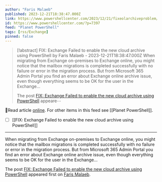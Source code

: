 ```yaml
---
author: "Faris Malaeb"
published: 2023-12-21T18:38:47.000Z
link: https://www.powershellcenter.com/2023/12/21/fixeolarchiveproblem/
id: https://www.powershellcenter.com/?p=7397
feed: "Planet PowerShell"
tags: [rss/Exchange]
pinned: false
---
```

> [!abstract] FIX: Exchange Failed to enable the new cloud archive using PowerShell by Faris Malaeb - 2023-12-21T18:38:47.000Z
> When migrating from Exchange on-premises to Exchange online, you might notice that the mailbox migrations is completed successfully with no failure or error in the migration process. But from Microsoft 365 Admin Portal you find an error about Exchange online archive issue, even though everything seems to be OK for the user in the Exchange...
> 
> The post [FIX: Exchange Failed to enable the new cloud archive using PowerShell](https://www.powershellcenter.com/2023/12/21/fixeolarchiveproblem/) appeare⋯

🔗Read article [online](https://www.powershellcenter.com/2023/12/21/fixeolarchiveproblem/). For other items in this feed see [[Planet PowerShell]].

- [ ] [[FIX꞉ Exchange Failed to enable the new cloud archive using PowerShell]]
- - -
When migrating from Exchange on-premises to Exchange online, you might notice that the mailbox migrations is completed successfully with no failure or error in the migration process. But from Microsoft 365 Admin Portal you find an error about Exchange online archive issue, even though everything seems to be OK for the user in the Exchange...

The post [FIX: Exchange Failed to enable the new cloud archive using PowerShell](https://www.powershellcenter.com/2023/12/21/fixeolarchiveproblem/) appeared first on [Faris Malaeb](https://www.powershellcenter.com).
